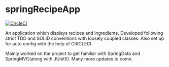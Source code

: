 # springRecipeApp

[![CircleCI](https://circleci.com/gh/nikhilfeb95/springRecipeApp.svg?style=svg)](https://circleci.com/gh/nikhilfeb95/springRecipeApp)

An application which displays recipes and ingredients. 
Developed following strict TDD and SOLID conventions with loosely coupled classes. Also set up for auto config with the help of CIRCLECI.

Mainly worked on the project to get familiar with SpringData and SpringMVC(along with JUnit5). Many more updates to come.
